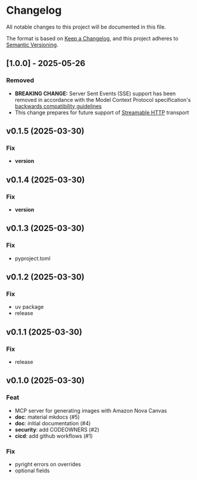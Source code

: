 # Changelog

All notable changes to this project will be documented in this file.

The format is based on [Keep a Changelog](https://keepachangelog.com/en/1.0.0/),
and this project adheres to [Semantic Versioning](https://semver.org/spec/v2.0.0.html).

## [1.0.0] - 2025-05-26

### Removed

- **BREAKING CHANGE:** Server Sent Events (SSE) support has been removed in accordance with the Model Context Protocol specification's [backwards compatibility guidelines](https://modelcontextprotocol.io/specification/2025-03-26/basic/transports#backwards-compatibility)
- This change prepares for future support of [Streamable HTTP](https://modelcontextprotocol.io/specification/draft/basic/transports#streamable-http) transport

## v0.1.5 (2025-03-30)

### Fix

- **version**

## v0.1.4 (2025-03-30)

### Fix

- **version**

## v0.1.3 (2025-03-30)

### Fix

- pyproject.toml

## v0.1.2 (2025-03-30)

### Fix

- uv package
- release

## v0.1.1 (2025-03-30)

### Fix

- release

## v0.1.0 (2025-03-30)

### Feat

- MCP server for generating images with Amazon Nova Canvas
- **doc**: material mkdocs (#5)
- **doc**: initial documentation (#4)
- **security**: add CODEOWNERS (#2)
- **cicd**: add github workflows (#1)

### Fix

- pyright errors on  overrides
- optional fields
